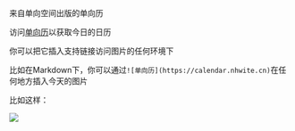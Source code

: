 来自单向空间出版的单向历

访问[单向历](https://calendar.nhwite.cn/)以获取今日的日历

你可以把它插入支持链接访问图片的任何环境下

比如在Markdown下，你可以通过`![单向历](https://calendar.nhwite.cn)`在任何地方插入今天的图片

比如这样：

![](https://calendar.nhwite.cn)
